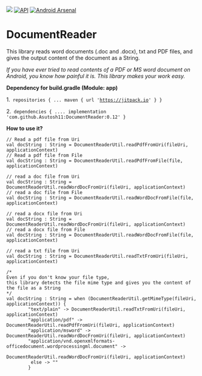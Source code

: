 [![](https://jitpack.io/v/Asutosh11/DocumentReader.svg)](https://jitpack.io/#Asutosh11/DocumentReader)
[![API](https://img.shields.io/badge/API-5%2B-orange.svg?style=flat)](https://android-arsenal.com/api?level=5)
[![Android Arsenal](https://img.shields.io/badge/Android%20Arsenal-DocumentReader-blue.svg?style=flat)](https://android-arsenal.com/details/1/8136)


# DocumentReader
 
This library reads word documents (.doc and .docx), txt and PDF files, and gives the output content of the document as a String.

<i>If you have ever tried to read contents of a PDF or MS word document on Android, you know how painful it is. 
This library makes your work easy.</i>

<p><b>Dependency for build.gradle (Module: app)</b></p>


1.<code>
repositories {
			...
			maven { url 'https://jitpack.io' }
}
</code><br/>

2.<code>
dependencies {
  ....
  implementation 'com.github.Asutosh11:DocumentReader:0.12'
}
</code>

<p><b>How to use it?</b></p>

    // Read a pdf file from Uri
    val docString : String = DocumentReaderUtil.readPdfFromUri(fileUri, applicationContext)
    // Read a pdf file from File
    val docString : String = DocumentReaderUtil.readPdfFromFile(file, applicationContext)

    // read a doc file from Uri
    val docString : String = DocumentReaderUtil.readWordDocFromUri(fileUri, applicationContext)
    // read a doc file from File
    val docString : String = DocumentReaderUtil.readWordDocFromFile(file, applicationContext)

    // read a docx file from Uri
    val docString : String = DocumentReaderUtil.readWordDocFromUri(fileUri, applicationContext)
    // read a docx file from File
    val docString : String = DocumentReaderUtil.readWordDocFromFile(file, applicationContext)

    // read a txt file from Uri
    val docString : String = DocumentReaderUtil.readTxtFromUri(fileUri, applicationContext)
    
    /*
    Even if you don't know your file type, 
    this library detects the file mime type and gives you the content of the file as a String
    */	      
    val docString : String = when (DocumentReaderUtil.getMimeType(fileUri, applicationContext)) {
            "text/plain" -> DocumentReaderUtil.readTxtFromUri(fileUri, applicationContext)
            "application/pdf" -> DocumentReaderUtil.readPdfFromUri(fileUri, applicationContext)
            "application/msword" -> DocumentReaderUtil.readWordDocFromUri(fileUri, applicationContext)
            "application/vnd.openxmlformats-officedocument.wordprocessingml.document" -> 
                                        DocumentReaderUtil.readWordDocFromUri(fileUri, applicationContext)
             else -> ""
            }
